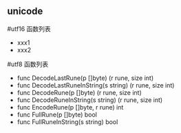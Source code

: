 ## unicode

#utf16
函数列表

- xxx1
- xxx2

#utf8
函数列表
- func DecodeLastRune(p []byte) (r rune, size int)
- func DecodeLastRuneInString(s string) (r rune, size int)
- func DecodeRune(p []byte) (r rune, size int)
- func DecodeRuneInString(s string) (r rune, size int)
- func EncodeRune(p []byte, r rune) int
- func FullRune(p []byte) bool
- func FullRuneInString(s string) bool
